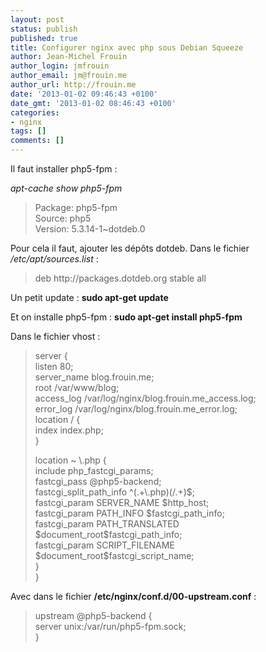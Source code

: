 ```yaml
---
layout: post
status: publish
published: true
title: Configurer nginx avec php sous Debian Squeeze
author: Jean-Michel Frouin
author_login: jmfrouin
author_email: jm@frouin.me
author_url: http://frouin.me
date: '2013-01-02 09:46:43 +0100'
date_gmt: '2013-01-02 08:46:43 +0100'
categories:
- nginx
tags: []
comments: []
---
```

<p>Il faut installer php5-fpm :</p>
<!--more-->
<p><em>apt-cache show php5-fpm</em></p>
<blockquote><p>Package: php5-fpm<br />
Source: php5<br />
Version: 5.3.14-1~dotdeb.0</p></blockquote>
<p>Pour cela il faut, ajouter les dépôts dotdeb. Dans le fichier <em>/etc/apt/sources.list</em> :</p>
<blockquote><p>deb http://packages.dotdeb.org stable all</p></blockquote>
<p>Un petit update : <strong>sudo apt-get update</strong></p>
<p>Et on installe php5-fpm : <strong>sudo apt-get install php5-fpm</strong></p>
<p>Dans le fichier vhost :</p>
<blockquote><p>
server {<br />
listen 80;<br />
server_name blog.frouin.me;<br />
root /var/www/blog;<br />
access_log /var/log/nginx/blog.frouin.me_access.log;<br />
error_log /var/log/nginx/blog.frouin.me_error.log;<br />
location / {<br />
index index.php;<br />
}</p>
<p>location ~ \.php {<br />
include php_fastcgi_params;<br />
fastcgi_pass @php5-backend;<br />
fastcgi_split_path_info ^(.+\.php)(/.+)$;<br />
fastcgi_param SERVER_NAME $http_host;<br />
fastcgi_param PATH_INFO $fastcgi_path_info;<br />
fastcgi_param PATH_TRANSLATED $document_root$fastcgi_path_info;<br />
fastcgi_param SCRIPT_FILENAME $document_root$fastcgi_script_name;<br />
}<br />
}</p></blockquote>
<p>Avec dans le fichier <strong>/etc/nginx/conf.d/00-upstream.conf</strong> :</p>
<blockquote><p>upstream @php5-backend {<br />
server unix:/var/run/php5-fpm.sock;<br />
}</p></blockquote>
<!-- Matomo -->
<script type="text/javascript">
  var _paq = window._paq || [];
  /* tracker methods like "setCustomDimension" should be called before "trackPageView" */
  _paq.push(['trackPageView']);
  _paq.push(['enableLinkTracking']);
  (function() {
    var u="//stats.frouin.me/";
    _paq.push(['setTrackerUrl', u+'matomo.php']);
    _paq.push(['setSiteId', '1']);
    var d=document, g=d.createElement('script'), s=d.getElementsByTagName('script')[0];
    g.type='text/javascript'; g.async=true; g.defer=true; g.src=u+'matomo.js'; s.parentNode.insertBefore(g,s);
  })();
</script>
<!-- End Matomo Code -->
